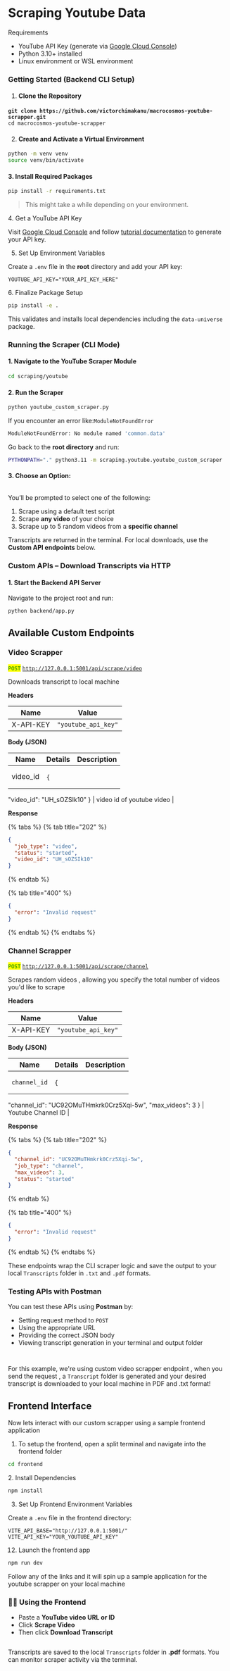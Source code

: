 # Scraping Youtube Data

Requirements

* YouTube API Key (generate via [Google Cloud Console](https://console.cloud.google.com/))
* Python 3.10+ installed
* Linux environment or WSL environment

### Getting Started (Backend CLI Setup)

1. #### Clone the Repository

<pre class="language-bash"><code class="lang-bash"><strong>git clone https://github.com/victorchimakanu/macrocosmos-youtube-scrapper.git
</strong>cd macrocosmos-youtube-scrapper
</code></pre>



2. #### Create and Activate a Virtual Environment

```bash
python -m venv venv 
source venv/bin/activate
```

#### 3. Install Required Packages

```bash
pip install -r requirements.txt
```

> This might take a while depending on your environment.

4\. Get a YouTube API Key

Visit [Google Cloud Console](https://console.cloud.google.com/) and follow [tutorial documentation](https://developers.google.com/youtube/v3/getting-started) to generate your API key.



5. Set Up Environment Variables

Create a `.env` file in the **root** directory and add your API key:

```
YOUTUBE_API_KEY="YOUR_API_KEY_HERE"
```



6\. Finalize Package Setup

```bash
pip install -e .
```

This validates and installs local dependencies including the `data-universe` package.



### Running the Scraper (CLI Mode)

#### 1. Navigate to the YouTube Scraper Module

```bash
cd scraping/youtube
```

#### 2. Run the Scraper

```bash
python youtube_custom_scraper.py
```



If you encounter an error like:`ModuleNotFoundError`

```bash
ModuleNotFoundError: No module named 'common.data'
```

Go back to the **root directory** and run:

```bash
PYTHONPATH="." python3.11 -m scraping.youtube.youtube_custom_scraper
```



#### 3. Choose an Option:

<figure><img src="../../../.gitbook/assets/Screenshot 2025-05-11 at 16.36.06.png" alt=""><figcaption></figcaption></figure>

You’ll be prompted to select one of the following:

1. Scrape using a default test script
2. Scrape **any video** of your choice
3. Scrape up to 5 random videos from a **specific channel**

Transcripts are returned in the terminal. For local downloads, use the **Custom API endpoints** below.



### Custom APIs – Download Transcripts via HTTP

#### &#x20;1. Start the Backend API Server

Navigate to the project root and run:

```
python backend/app.py
```



## **Available Custom Endpoints**

### Video Scrapper

<mark style="color:green;">`POST`</mark> [`http://127.0.0.1:5001/api/scrape/video`](http://127.0.0.1:5001/api/scrape/video) &#x20;

Downloads transcript to local machine

**Headers**

| Name      | Value               |
| --------- | ------------------- |
| X-API-KEY | `"youtube_api_key"` |

**Body (JSON)**

| Name      | Details                                                         | Description                |
| --------- | --------------------------------------------------------------- | -------------------------- |
| video\_id | <p></p><pre><code>{
  "video_id": "UH_sOZSIk10"
}
</code></pre> | video id of youtube video  |

**Response**

{% tabs %}
{% tab title="202" %}
```json
{
  "job_type": "video",
  "status": "started",
  "video_id": "UH_sOZSIk10"
}
```
{% endtab %}

{% tab title="400" %}
```json
{
  "error": "Invalid request"
}
```
{% endtab %}
{% endtabs %}



### Channel Scrapper

<mark style="color:green;">`POST`</mark> [`http://127.0.0.1:5001/api/scrape/channel`](http://127.0.0.1:5001/api/scrape/channel)

Scrapes random videos , allowing you specify the total number of videos you'd like to scrape

**Headers**

| Name      | Value               |
| --------- | ------------------- |
| X-API-KEY | `"youtube_api_key"` |

**Body (JSON)**

| Name         | Details                                                                                                                                                   | Description         |
| ------------ | --------------------------------------------------------------------------------------------------------------------------------------------------------- | ------------------- |
| `channel_id` | <p></p><pre class="language-postman_json"><code class="lang-postman_json">{
  "channel_id": "UC92OMuTHmkrk0Crz5Xqi-5w",
  "max_videos": 3
}
</code></pre> | Youtube Channel ID  |

**Response**

{% tabs %}
{% tab title="202" %}
```json
{
  "channel_id": "UC92OMuTHmkrk0Crz5Xqi-5w",
  "job_type": "channel",
  "max_videos": 3,
  "status": "started"
}
```
{% endtab %}

{% tab title="400" %}
```json
{
  "error": "Invalid request"
}
```
{% endtab %}
{% endtabs %}



These endpoints wrap the CLI scraper logic and save the output to your local `Transcripts` folder in `.txt` and `.pdf` formats.

### Testing APIs with Postman

You can test these APIs using **Postman** by:

* Setting request method to `POST`
* Using the appropriate URL
* Providing the correct JSON body
* Viewing transcript generation in your terminal and output folder

<figure><img src="../../../.gitbook/assets/Screenshot 2025-05-11 at 17.50.19.png" alt=""><figcaption></figcaption></figure>

<figure><img src="../../../.gitbook/assets/Screenshot 2025-05-11 at 17.51.40.png" alt=""><figcaption></figcaption></figure>

For this example, we're using custom video scrapper endpoint , when you send the request , a `Transcript` folder is generated and your desired transcript is downloaded to your local machine in PDF and .txt format!



## Frontend Interface&#x20;

Now lets interact with our custom scrapper using a sample frontend application&#x20;

1. To setup the frontend, open a split terminal and navigate into the frontend folder

```bash
cd frontend 
```



2\. Install Dependencies

```bash
npm install
```



3. Set Up Frontend Environment Variables

Create a `.env` file in the frontend directory:

```properties
VITE_API_BASE="http://127.0.0.1:5001/"
VITE_API_KEY="YOUR_YOUTUBE_API_KEY"
```



12. Launch the frontend app

```bash
npm run dev
```

Follow any of the links and it will spin up a sample application for the youtube scrapper on your local machine&#x20;

### 🧑‍💻 Using the Frontend

* Paste a **YouTube video URL or ID**
* Click **Scrape Video**
* Then click **Download Transcript**

<figure><img src="../../../.gitbook/assets/Screenshot 2025-05-11 at 15.58.44.png" alt=""><figcaption></figcaption></figure>

Transcripts are saved to the local `Transcripts` folder in **.pdf** formats. You can monitor scraper activity via the terminal.







